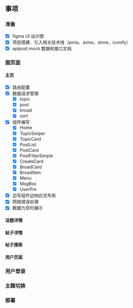 ## 事项

### 准备
- [x] figma UI 设计图
- [x] 项目搭建、引入相关技术栈（pinia、axios、store、iconify）
- [x] apipost mock 数据和接口文档

### 画页面
#### 主页
- [x] 路由配置
- [x] 数据请求管理
  - [x] topic
  - [x] post
  - [x] broad
  - [x] sort
- [x] 组件编写
  - [x] Home
  - [x] TopicSwiper
  - [x] TopicCard
  - [x] PostList
  - [x] PostCard
  - [x] PostFilterSimple
  - [x] CreateCard
  - [x] BroadCard
  - [x] BroadItem
  - [x] Menu
  - [x] MsgBox
  - [x] UserPre
- [x] 边写组件边响应式布局
- [x] 网络错误处理
- [x] 数据为空时展示

#### 话题详情

#### 帖子详情

#### 帖子搜索

#### 用户页面

### 用户登录

### 主题切换

### 部署
